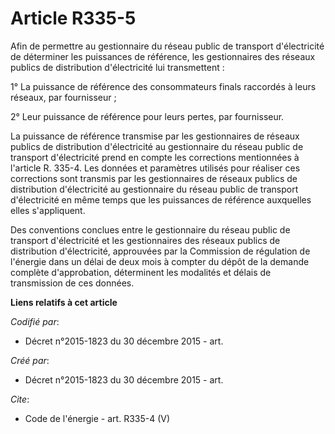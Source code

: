 # Article R335-5

Afin de permettre au gestionnaire du réseau public de transport d'électricité de déterminer les puissances de référence, les
gestionnaires des réseaux publics de distribution d'électricité lui transmettent :

1° La puissance de référence des consommateurs finals raccordés à leurs réseaux, par fournisseur ; 

2° Leur puissance de référence pour leurs pertes, par fournisseur. 

La puissance de référence transmise par les gestionnaires de réseaux publics de distribution d'électricité au gestionnaire du
réseau public de transport d'électricité prend en compte les corrections mentionnées à l'article R. 335-4. Les données et
paramètres utilisés pour réaliser ces corrections sont transmis par les gestionnaires de réseaux publics de distribution
d'électricité au gestionnaire du réseau public de transport d'électricité en même temps que les puissances de référence
auxquelles elles s'appliquent.

Des conventions conclues entre le gestionnaire du réseau public de transport d'électricité et les gestionnaires des réseaux
publics de distribution d'électricité, approuvées par la Commission de régulation de l'énergie dans un délai de deux mois à
compter du dépôt de la demande complète d'approbation, déterminent les modalités et délais de transmission de ces données.

**Liens relatifs à cet article**

_Codifié par_:

  - Décret n°2015-1823 du 30 décembre 2015 - art.

_Créé par_:

  - Décret n°2015-1823 du 30 décembre 2015 - art.

_Cite_:

  - Code de l'énergie - art. R335-4 (V)
